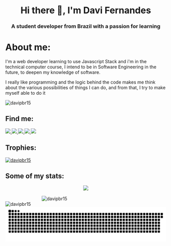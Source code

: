 <h1 align="center">Hi there 👋, I'm Davi Fernandes</h1>
<h3 align="center">A student developer from Brazil with a passion for learning</h3>

<h1>About me:</h1>
<p>I'm a web developer learning to use Javascript Stack and i'm in the technical computer course, I intend to be in Software Engineering in the future, to deepen my knowledge of software.</p>
<p>I really like programming and the logic behind the code makes me think about the various possibilities of things I can do, and from that, I try to make myself able to do it</p>

<p align="left"> <img src="https://komarev.com/ghpvc/?username=davipbr15&label=Profile%20views&color=3e4041&style=flat" alt="davipbr15" /> </p>
<p>
<h2>Find me:</h2>
<a href="https://wa.link/02mvpq"><img src="https://img.shields.io/badge/WhatsApp-25D366?style=for-the-badge&logo=whatsapp&logoColor=white"> </img></a>
<a href="mailto:davipbr90@gmail.com?subject=Hello%20Davi!"><img src="https://img.shields.io/badge/Gmail-D14836?style=for-the-badge&logo=gmail&logoColor=white"> </img></a>
<a href="https://www.instagram.com/davii.f/"><img src="https://img.shields.io/badge/Instagram-E4405F?style=for-the-badge&logo=instagram&logoColor=white"> </img></a>
<a href="https://github.com/Davipbr15"><img src="https://img.shields.io/badge/GitHub-100000?style=for-the-badge&logo=github&logoColor=white"> </img></a>
<a href="https://steamcommunity.com/id/davipbr15/"><img src="https://img.shields.io/badge/Steam-000000?style=for-the-badge&logo=steam&logoColor=white"> </img></a>
</p>
<h2 align="left">Trophies:</h2>
<p align="left"> <a href="https://github.com/ryo-ma/github-profile-trophy"><img src="https://github-profile-trophy.vercel.app/?username=davipbr15&theme=monokai" alt="davipbr15" /></a> </p>
<div>
<h2 align="left">Some of my stats:</h2>
    <p align="center">
        <img src="https://github-readme-stats.vercel.app/api?username=davipbr15&show_icons=true&theme=dark"/>
    </p>
<p><img align="right" width="390px" src="https://github-readme-streak-stats.herokuapp.com/?user=davipbr15&theme=dark" alt="davipbr15" />
<img align="left" width="370px" src="https://github-readme-stats.vercel.app/api/top-langs?username=davipbr15&show_icons=true&theme=dark&locale=en&layout=compact" alt="davipbr15" /></p>
</div>

  ![Snake animation](https://github.com/Davipbr15/Davipbr15/blob/output/github-contribution-grid-snake.svg)

